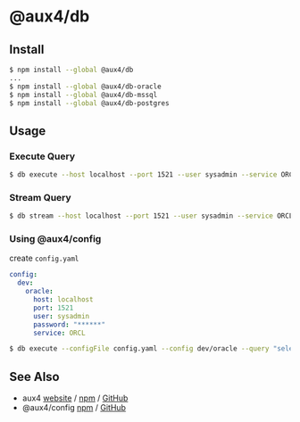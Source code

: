 # @aux4/db

## Install

```bash
$ npm install --global @aux4/db
...
$ npm install --global @aux4/db-oracle
$ npm install --global @aux4/db-mssql
$ npm install --global @aux4/db-postgres
```

## Usage

### Execute Query

```bash
$ db execute --host localhost --port 1521 --user sysadmin --service ORCL --query "select * from schema.table where id = :id" --id 1
```

### Stream Query

```bash
$ db stream --host localhost --port 1521 --user sysadmin --service ORCL --query "select * from schema.table where id = :id" --id 1
```

### Using @aux4/config

create `config.yaml`

```yaml
config:
  dev:
    oracle:
      host: localhost
      port: 1521
      user: sysadmin
      password: "******"
      service: ORCL
```

```bash
$ db execute --configFile config.yaml --config dev/oracle --query "select * from schema.table where id = :id" --id 1
```

## See Also

* aux4 [website](https://aux4.io) / [npm](https://www.npmjs.com/package/aux4) / [GitHub](https://github.com/aux4/aux4)
* @aux4/config [npm](https://www.npmjs.com/package/@aux4/config) / [GitHub](https://github.com/aux4/config)